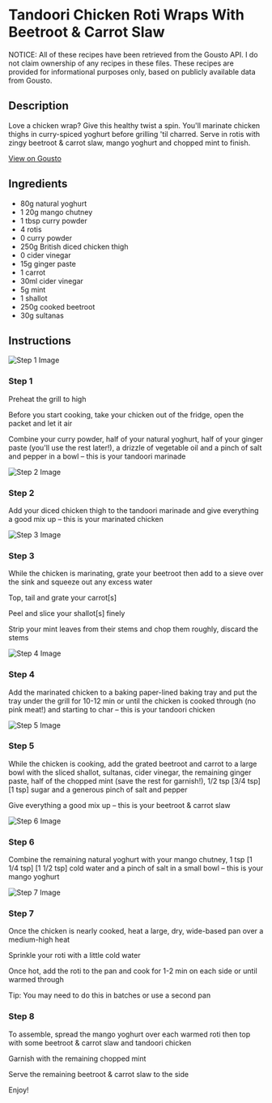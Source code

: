 # Tandoori Chicken Roti Wraps With Beetroot & Carrot Slaw

NOTICE: All of these recipes have been retrieved from the Gousto API. I do not claim ownership of any recipes in these files. These recipes are provided for informational purposes only, based on publicly available data from Gousto.

## Description

Love a chicken wrap? Give this healthy twist a spin. You'll marinate chicken thighs in curry-spiced yoghurt before grilling 'til charred. Serve in rotis with zingy beetroot & carrot slaw, mango yoghurt and chopped mint to finish.

[View on Gousto](https://www.gousto.co.uk/recipes/cookbook/tandoori-chicken-roti-wraps-with-beetroot-carrot-slaw)

## Ingredients

- 80g natural yoghurt
- 1 20g mango chutney
- 1 tbsp curry powder
- 4 rotis
- 0 curry powder
- 250g British diced chicken thigh
- 0 cider vinegar
- 15g ginger paste
- 1 carrot
- 30ml cider vinegar
- 5g mint
- 1 shallot
- 250g cooked beetroot
- 30g sultanas

## Instructions

![Step 1 Image](https://production-media.gousto.co.uk/cms/recipe-step-image/step-1-1657007405378-x200.jpg)

### Step 1

Preheat the grill to high

Before you start cooking, take your chicken out of the fridge, open the packet and let it air

Combine your curry powder, half of your natural yoghurt, half of your ginger paste (you'll use the rest later!), a drizzle of vegetable oil and a pinch of salt and pepper in a bowl – this is your tandoori marinade

![Step 2 Image](https://production-media.gousto.co.uk/cms/recipe-step-image/step-2-1657007410188-x200.jpg)

### Step 2

Add your diced chicken thigh to the tandoori marinade and give everything a good mix up – this is your marinated chicken

![Step 3 Image](https://production-media.gousto.co.uk/cms/recipe-step-image/step-3-1657007413769-x200.jpg)

### Step 3

While the chicken is marinating, grate your beetroot then add to a sieve over the sink and squeeze out any excess water

Top, tail and grate your carrot[s]

Peel and slice your shallot[s] finely

Strip your mint leaves from their stems and chop them roughly, discard the stems

![Step 4 Image](https://production-media.gousto.co.uk/cms/recipe-step-image/step-4-1657007417763-x200.jpg)

### Step 4

Add the marinated chicken to a baking paper-lined baking tray and put the tray under the grill for 10-12 min or until the chicken is cooked through (no pink meat!) and starting to char – this is your tandoori chicken

![Step 5 Image](https://production-media.gousto.co.uk/cms/recipe-step-image/step-5-1657007420622-x200.jpg)

### Step 5

While the chicken is cooking, add the grated beetroot and carrot to a large bowl with the sliced shallot, sultanas, cider vinegar, the remaining ginger paste, half of the chopped mint (save the rest for garnish!), 1/2 tsp <span class="text-purple">[3/4 tsp]</span> <span class="text-danger">[1 tsp] </span>sugar and a generous pinch of salt and pepper

Give everything a good mix up – this is your beetroot & carrot slaw

![Step 6 Image](https://production-media.gousto.co.uk/cms/recipe-step-image/step-6-1657007423401-x200.jpg)

### Step 6

Combine the remaining natural yoghurt with your mango chutney, 1 tsp <span class="text-purple">[1 1/4 tsp]</span> <span class="text-danger">[1 1/2 tsp] </span>cold water and a pinch of salt in a small bowl – this is your mango yoghurt

![Step 7 Image](https://production-media.gousto.co.uk/cms/recipe-step-image/step-7-1657007427054-x200.jpg)

### Step 7

Once the chicken is nearly cooked, heat a large, dry, wide-based pan over a medium-high heat

Sprinkle your roti with a little cold water

Once hot, add the roti to the pan and cook for 1-2 min on each side or until warmed through

Tip: You may need to do this in batches or use a second pan

### Step 8

To assemble, spread the mango yoghurt over each warmed roti then top with some beetroot & carrot slaw and tandoori chicken

Garnish with the remaining chopped mint

Serve the remaining beetroot & carrot slaw to the side

Enjoy!


